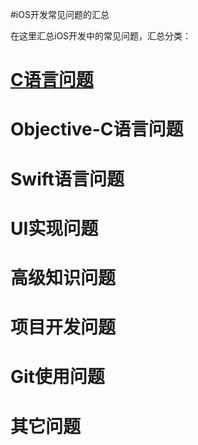 #iOS开发常见问题的汇总

在这里汇总iOS开发中的常见问题，汇总分类：

[C语言问题](tree/master/01-C语言问题)
=====

Objective-C语言问题
=====

Swift语言问题
=====

UI实现问题
====

高级知识问题
====

项目开发问题
====

Git使用问题
====

其它问题
====









